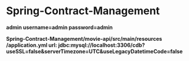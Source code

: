 # Spring-Contract-Management

**admin username=admin password=admin**

**Spring-Contract-Management/movie-api/src/main/resources
/application.yml  url: jdbc:mysql://localhost:3306/cdb?useSSL=false&serverTimezone=UTC&useLegacyDatetimeCode=false**


   
